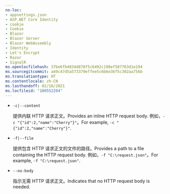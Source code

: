 ```yaml
---
no-loc:
- appsettings.json
- ASP.NET Core Identity
- cookie
- Cookie
- Blazor
- Blazor Server
- Blazor WebAssembly
- Identity
- Let's Encrypt
- Razor
- SignalR
ms.openlocfilehash: 37be6fb4834d878f5c6492c198ef587763d1e194
ms.sourcegitcommit: a49c47d5a573379effee5c6b6e36f5c302aa756b
ms.translationtype: HT
ms.contentlocale: zh-CN
ms.lasthandoff: 02/16/2021
ms.locfileid: "100552204"
---
```

* `-c|--content`

  <span data-ttu-id="2bf35-101">提供内联 HTTP 请求正文。</span><span class="sxs-lookup"><span data-stu-id="2bf35-101">Provides an inline HTTP request body.</span></span> <span data-ttu-id="2bf35-102">例如，`-c "{"id":2,"name":"Cherry"}"`。</span><span class="sxs-lookup"><span data-stu-id="2bf35-102">For example, `-c "{"id":2,"name":"Cherry"}"`.</span></span>

* `-f|--file`

  <span data-ttu-id="2bf35-103">提供包含 HTTP 请求正文的文件的路径。</span><span class="sxs-lookup"><span data-stu-id="2bf35-103">Provides a path to a file containing the HTTP request body.</span></span> <span data-ttu-id="2bf35-104">例如，`-f "C:\request.json"`。</span><span class="sxs-lookup"><span data-stu-id="2bf35-104">For example, `-f "C:\request.json"`.</span></span>

* `--no-body`

  <span data-ttu-id="2bf35-105">指示无需 HTTP 请求正文。</span><span class="sxs-lookup"><span data-stu-id="2bf35-105">Indicates that no HTTP request body is needed.</span></span>
